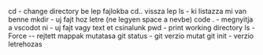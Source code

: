 cd - change directory be lep fajlokba cd.. vissza lep
ls - ki listazza mi van benne
mkdir - uj fajt hoz letre (ne legyen space a nevbe)
code . - megnyitja a vscodot
ni - uj fajt vagy text et csinalunk
pwd - print working directory
ls -Force -- rejtett mappak mutatasa
git status - git verzio mutat
git init - verzio letrehozas
